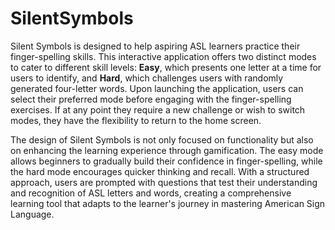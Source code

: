 # SilentSymbols

Silent Symbols is designed to help aspiring ASL learners practice their finger-spelling skills. This interactive application offers two distinct modes to cater to different skill levels: **Easy**, which presents one letter at a time for users to identify, and **Hard**, which challenges users with randomly generated four-letter words. Upon launching the application, users can select their preferred mode before engaging with the finger-spelling exercises. If at any point they require a new challenge or wish to switch modes, they have the flexibility to return to the home screen.

The design of Silent Symbols is not only focused on functionality but also on enhancing the learning experience through gamification. The easy mode allows beginners to gradually build their confidence in finger-spelling, while the hard mode encourages quicker thinking and recall. With a structured approach, users are prompted with questions that test their understanding and recognition of ASL letters and words, creating a comprehensive learning tool that adapts to the learner's journey in mastering American Sign Language.